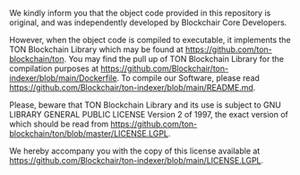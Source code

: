 We kindly inform you that the object code provided in this repository is original, and was independently developed by Blockchair Core Developers.

However, when the object code is compiled to executable, it implements the TON Blockchain Library which may be found at https://github.com/ton-blockchain/ton. You may find the pull up of TON Blockchain Library for the compilation purposes at https://github.com/Blockchair/ton-indexer/blob/main/Dockerfile. To compile our Software, please read https://github.com/Blockchair/ton-indexer/blob/main/README.md.

Please, beware that TON Blockchain Library and its use is subject to GNU LIBRARY GENERAL PUBLIC LICENSE Version 2 of 1997, the exact version of which should be read from https://github.com/ton-blockchain/ton/blob/master/LICENSE.LGPL. 

We hereby accompany you with the copy of this license available at https://github.com/Blockchair/ton-indexer/blob/main/LICENSE.LGPL.